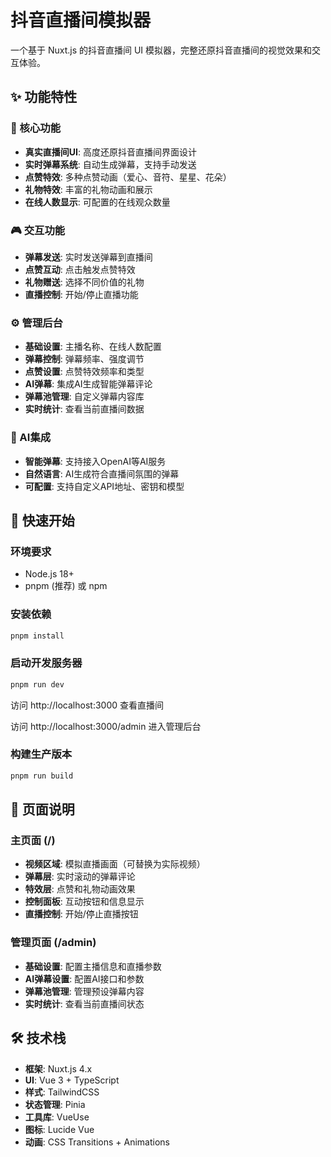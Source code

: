 # 抖音直播间模拟器

一个基于 Nuxt.js 的抖音直播间 UI 模拟器，完整还原抖音直播间的视觉效果和交互体验。

## ✨ 功能特性

### 🎯 核心功能
- **真实直播间UI**: 高度还原抖音直播间界面设计
- **实时弹幕系统**: 自动生成弹幕，支持手动发送
- **点赞特效**: 多种点赞动画（爱心、音符、星星、花朵）
- **礼物特效**: 丰富的礼物动画和展示
- **在线人数显示**: 可配置的在线观众数量

### 🎮 交互功能
- **弹幕发送**: 实时发送弹幕到直播间
- **点赞互动**: 点击触发点赞特效
- **礼物赠送**: 选择不同价值的礼物
- **直播控制**: 开始/停止直播功能

### ⚙️ 管理后台
- **基础设置**: 主播名称、在线人数配置
- **弹幕控制**: 弹幕频率、强度调节
- **点赞设置**: 点赞特效频率和类型
- **AI弹幕**: 集成AI生成智能弹幕评论
- **弹幕池管理**: 自定义弹幕内容库
- **实时统计**: 查看当前直播间数据

### 🤖 AI集成
- **智能弹幕**: 支持接入OpenAI等AI服务
- **自然语言**: AI生成符合直播间氛围的弹幕
- **可配置**: 支持自定义API地址、密钥和模型

## 🚀 快速开始

### 环境要求
- Node.js 18+ 
- pnpm (推荐) 或 npm

### 安装依赖
```bash
pnpm install
```

### 启动开发服务器
```bash
pnpm run dev
```

访问 http://localhost:3000 查看直播间

访问 http://localhost:3000/admin 进入管理后台

### 构建生产版本
```bash
pnpm run build
```

## 📱 页面说明

### 主页面 (/)
- **视频区域**: 模拟直播画面（可替换为实际视频）
- **弹幕层**: 实时滚动的弹幕评论
- **特效层**: 点赞和礼物动画效果
- **控制面板**: 互动按钮和信息显示
- **直播控制**: 开始/停止直播按钮

### 管理页面 (/admin)
- **基础设置**: 配置主播信息和直播参数
- **AI弹幕设置**: 配置AI接口和参数
- **弹幕池管理**: 管理预设弹幕内容
- **实时统计**: 查看当前直播间状态

## 🛠️ 技术栈

- **框架**: Nuxt.js 4.x
- **UI**: Vue 3 + TypeScript
- **样式**: TailwindCSS
- **状态管理**: Pinia
- **工具库**: VueUse
- **图标**: Lucide Vue
- **动画**: CSS Transitions + Animations
